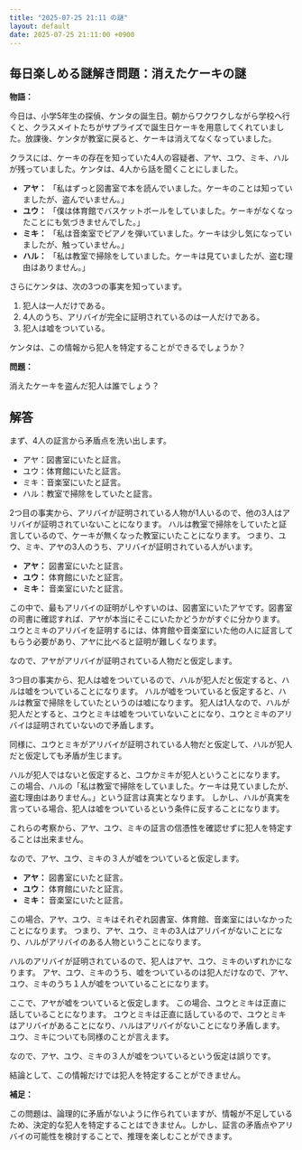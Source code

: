 ```yaml
---
title: "2025-07-25 21:11 の謎"
layout: default
date: 2025-07-25 21:11:00 +0900
---
```

## 毎日楽しめる謎解き問題：消えたケーキの謎

**物語：**

今日は、小学5年生の探偵、ケンタの誕生日。朝からワクワクしながら学校へ行くと、クラスメイトたちがサプライズで誕生日ケーキを用意してくれていました。放課後、ケンタが教室に戻ると、ケーキは消えてなくなっていました。

クラスには、ケーキの存在を知っていた4人の容疑者、アヤ、ユウ、ミキ、ハルが残っていました。ケンタは、4人から話を聞くことにしました。

*   **アヤ：** 「私はずっと図書室で本を読んでいました。ケーキのことは知っていましたが、盗んでいません。」
*   **ユウ：** 「僕は体育館でバスケットボールをしていました。ケーキがなくなったことにも気づきませんでした。」
*   **ミキ：** 「私は音楽室でピアノを弾いていました。ケーキは少し気になっていましたが、触っていません。」
*   **ハル：** 「私は教室で掃除をしていました。ケーキは見ていましたが、盗む理由はありません。」

さらにケンタは、次の3つの事実を知っています。

1.  犯人は一人だけである。
2.  4人のうち、アリバイが完全に証明されているのは一人だけである。
3.  犯人は嘘をついている。

ケンタは、この情報から犯人を特定することができるでしょうか？

**問題：**

消えたケーキを盗んだ犯人は誰でしょう？

## 解答

まず、4人の証言から矛盾点を洗い出します。

*   アヤ：図書室にいたと証言。
*   ユウ：体育館にいたと証言。
*   ミキ：音楽室にいたと証言。
*   ハル：教室で掃除をしていたと証言。

2つ目の事実から、アリバイが証明されている人物が1人いるので、他の3人はアリバイが証明されていないことになります。
ハルは教室で掃除をしていたと証言しているので、ケーキが無くなった教室にいたことになります。
つまり、ユウ、ミキ、アヤの3人のうち、アリバイが証明されている人がいます。

*   **アヤ：** 図書室にいたと証言。
*   **ユウ：** 体育館にいたと証言。
*   **ミキ：** 音楽室にいたと証言。

この中で、最もアリバイの証明がしやすいのは、図書室にいたアヤです。図書室の司書に確認すれば、アヤが本当にそこにいたかどうかがすぐに分かります。
ユウとミキのアリバイを証明するには、体育館や音楽室にいた他の人に証言してもらう必要があり、アヤに比べると証明が難しくなります。

なので、アヤがアリバイが証明されている人物だと仮定します。

3つ目の事実から、犯人は嘘をついているので、ハルが犯人だと仮定すると、ハルは嘘をついていることになります。
ハルが嘘をついていると仮定すると、ハルは教室で掃除をしていたというのは嘘になります。
犯人は1人なので、ハルが犯人だとすると、ユウとミキは嘘をついていないことになり、ユウとミキのアリバイは証明されていないので矛盾します。

同様に、ユウとミキがアリバイが証明されている人物だと仮定して、ハルが犯人だと仮定しても矛盾が生じます。

ハルが犯人ではないと仮定すると、ユウかミキが犯人ということになります。
この場合、ハルの「私は教室で掃除をしていました。ケーキは見ていましたが、盗む理由はありません。」という証言は真実となります。
しかし、ハルが真実を言っている場合、犯人は嘘をついているという条件に反することになります。

これらの考察から、アヤ、ユウ、ミキの証言の信憑性を確認せずに犯人を特定することは出来ません。

なので、アヤ、ユウ、ミキの３人が嘘をついていると仮定します。
*   **アヤ：** 図書室にいたと証言。
*   **ユウ：** 体育館にいたと証言。
*   **ミキ：** 音楽室にいたと証言。

この場合、アヤ、ユウ、ミキはそれぞれ図書室、体育館、音楽室にはいなかったことになります。
つまり、アヤ、ユウ、ミキの3人はアリバイがないことになり、ハルがアリバイのある人物ということになります。

ハルのアリバイが証明されているので、犯人はアヤ、ユウ、ミキのいずれかになります。
アヤ、ユウ、ミキのうち、嘘をついているのは犯人だけなので、アヤ、ユウ、ミキのうち１人が嘘をついていることになります。

ここで、アヤが嘘をついていると仮定します。
この場合、ユウとミキは正直に話していることになります。
ユウとミキは正直に話しているので、ユウとミキはアリバイがあることになり、ハルはアリバイがないことになり矛盾します。
ユウ、ミキについても同様のことが言えます。

なので、アヤ、ユウ、ミキの３人が嘘をついているという仮定は誤りです。

結論として、この情報だけでは犯人を特定することができません。

**補足：**

この問題は、論理的に矛盾がないように作られていますが、情報が不足しているため、決定的な犯人を特定することはできません。しかし、証言の矛盾点やアリバイの可能性を検討することで、推理を楽しむことができます。
